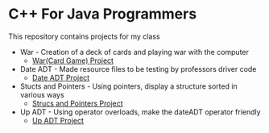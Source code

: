 C++ For Java Programmers
==========
This repository contains projects for my class
* War - Creation of a deck of cards and playing war with the computer  
  * [War(Card Game) Project](https://github.com/sellnat77/CPPForJava/tree/master/warRev2)
* Date ADT - Made resource files to be testing by professors driver code
  * [Date ADT Project](https://github.com/sellnat77/CPPForJava/tree/master/dateADT)
* Stucts and Pointers - Using pointers, display a structure sorted in various ways  
  * [Strucs and Pointers Project](https://github.com/sellnat77/CPPForJava/tree/master/structsAndPointers)
* Up ADT - Using operator overloads, make the dateADT operator friendly
  * [Up ADT Project](https://github.com/sellnat77/CPPForJava/tree/master/UpDateADT)
